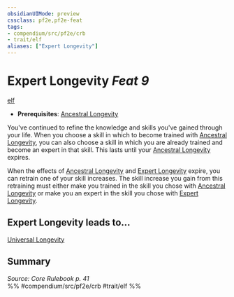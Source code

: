 ```yaml
---
obsidianUIMode: preview
cssclass: pf2e,pf2e-feat
tags:
- compendium/src/pf2e/crb
- trait/elf
aliases: ["Expert Longevity"]
---
```

# Expert Longevity  *Feat 9*  
[elf](../../rules/traits/elf.md)  

- **Prerequisites**: [Ancestral Longevity](ancestral-longevity.md)

You've continued to refine the knowledge and skills you've gained through your life. When you choose a skill in which to become trained with [Ancestral Longevity](ancestral-longevity.md), you can also choose a skill in which you are already trained and become an expert in that skill. This lasts until your [Ancestral Longevity](ancestral-longevity.md) expires.

When the effects of [Ancestral Longevity](ancestral-longevity.md) and [Expert Longevity](../../../..//TTRPGShare-Pathfinder-2E-Vault/compendium/feats/expert-longevity.md) expire, you can retrain one of your skill increases. The skill increase you gain from this retraining must either make you trained in the skill you chose with [Ancestral Longevity](ancestral-longevity.md) or make you an expert in the skill you chose with [Expert Longevity](../../../..//TTRPGShare-Pathfinder-2E-Vault/compendium/feats/expert-longevity.md).

## Expert Longevity leads to...

[Universal Longevity](universal-longevity.md)

## Summary

*Source: Core Rulebook p. 41*  
%% #compendium/src/pf2e/crb #trait/elf %%